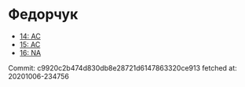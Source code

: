 # Федорчук
- [14: AC](14.md)
- [15: AC](15.md)
- [16: NA](16.md)

Commit: c9920c2b474d830db8e28721d6147863320ce913
 fetched at: 20201006-234756
